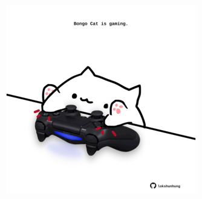 <!-- built at 16/05/2022, 14:02:34 UTC -->
<p align="center">
  <img width="500" height="500" src="./ReadmeImage.svg">
</p>
